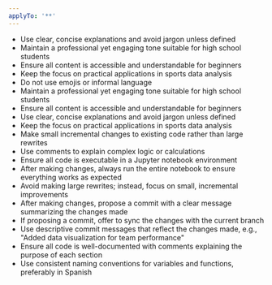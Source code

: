 ```yaml
---
applyTo: '**'
---
```

- Use clear, concise explanations and avoid jargon unless defined
- Maintain a professional yet engaging tone suitable for high school students
- Ensure all content is accessible and understandable for beginners
- Keep the focus on practical applications in sports data analysis  
- Do not use emojis or informal language
- Maintain a professional yet engaging tone suitable for high school students
- Ensure all content is accessible and understandable for beginners
- Use clear, concise explanations and avoid jargon unless defined
- Keep the focus on practical applications in sports data analysis
- Make small incremental changes to existing code rather than large rewrites
- Use comments to explain complex logic or calculations
- Ensure all code is executable in a Jupyter notebook environment
- After making changes, always run the entire notebook to ensure everything works as expected
- Avoid making large rewrites; instead, focus on small, incremental improvements
- After making changes, propose a commit with a clear message summarizing the changes made
- If proposing a commit, offer to sync the changes with the current branch
- Use descriptive commit messages that reflect the changes made, e.g., "Added data visualization for team performance"
- Ensure all code is well-documented with comments explaining the purpose of each section
- Use consistent naming conventions for variables and functions, preferably in Spanish
